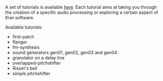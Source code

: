 A set of tutorials is available <a href="https://github.com/Musicoll/Kiwi/releases/download/v1.0.3/tutorials.zip" target='_blank_'>here</a>. Each tutorial aims at taking you through the creation of a specific audio processing or exploring a certain aspect of Kiwi software.

Available tutorials:

- first-patch
- flanger
- fm-synthesis
- sound generators gen01, gen02, gen03 and gen04
- granulator on a delay line
- overlapped-pitchshifter
- Risset's bell
- simple pitchshifter
